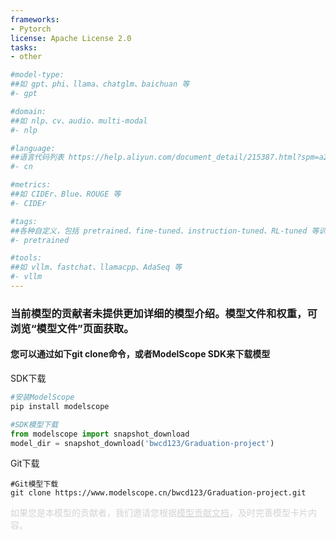 ```yaml
---
frameworks:
- Pytorch
license: Apache License 2.0
tasks:
- other

#model-type:
##如 gpt、phi、llama、chatglm、baichuan 等
#- gpt

#domain:
##如 nlp、cv、audio、multi-modal
#- nlp

#language:
##语言代码列表 https://help.aliyun.com/document_detail/215387.html?spm=a2c4g.11186623.0.0.9f8d7467kni6Aa
#- cn 

#metrics:
##如 CIDEr、Blue、ROUGE 等
#- CIDEr

#tags:
##各种自定义，包括 pretrained、fine-tuned、instruction-tuned、RL-tuned 等训练方法和其他
#- pretrained

#tools:
##如 vllm、fastchat、llamacpp、AdaSeq 等
#- vllm
---
```

### 当前模型的贡献者未提供更加详细的模型介绍。模型文件和权重，可浏览“模型文件”页面获取。
#### 您可以通过如下git clone命令，或者ModelScope SDK来下载模型

SDK下载
```bash
#安装ModelScope
pip install modelscope
```
```python
#SDK模型下载
from modelscope import snapshot_download
model_dir = snapshot_download('bwcd123/Graduation-project')
```
Git下载
```
#Git模型下载
git clone https://www.modelscope.cn/bwcd123/Graduation-project.git
```

<p style="color: lightgrey;">如果您是本模型的贡献者，我们邀请您根据<a href="https://modelscope.cn/docs/ModelScope%E6%A8%A1%E5%9E%8B%E6%8E%A5%E5%85%A5%E6%B5%81%E7%A8%8B%E6%A6%82%E8%A7%88" style="color: lightgrey; text-decoration: underline;">模型贡献文档</a>，及时完善模型卡片内容。</p>